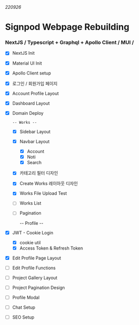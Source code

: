 _220926_

# Signpod Webpage Rebuilding

### NextJS / Typescript + Graphql + Apollo Client / MUI /

- [x] NextJS Init
- [x] Material UI Init
- [x] Apollo Client setup
- [x] 로그인 / 회원가입 페이지
- [x] Account Profile Layout
- [x] Dashboard Layout
- [x] Domain Deploy

      -- Works --

  - [x] Sidebar Layout
  - [x] Navbar Layout

    - [x] Account
    - [x] Noti
    - [x] Search

  - [x] 카테고리 필터 디자인
  - [x] Create Works 레이아웃 디자인
  - [x] Works File Upload Test
  - [ ] Works List
  - [ ] Pagination

    -- Profile --

- [x] JWT - Cookie Login
  - [x] cookie util
  - [x] Access Token & Refresh Token
- [x] Edit Profile Page Layout
- [ ] Edit Profile Functions

- [ ] Project Gallery Layout
- [ ] Project Pagination Design
- [ ] Profile Modal
- [ ] Chat Setup
- [ ] SEO Setup
